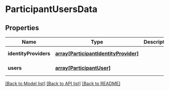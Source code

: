 # ParticipantUsersData

## Properties
Name | Type | Description | Notes
------------ | ------------- | ------------- | -------------
**identityProviders** | [**array[ParticipantIdentityProvider]**](ParticipantIdentityProvider.md) |  | [default to null]
**users** | [**array[ParticipantUser]**](ParticipantUser.md) |  | [default to null]

[[Back to Model list]](../README.md#documentation-for-models) [[Back to API list]](../README.md#documentation-for-api-endpoints) [[Back to README]](../README.md)


